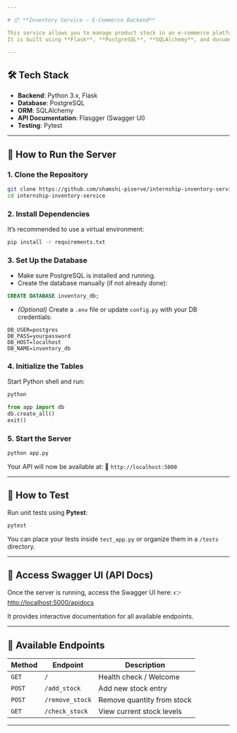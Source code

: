 ```yaml
---

# 📦 **Inventory Service – E-Commerce Backend**

This service allows you to manage product stock in an e-commerce platform using a simple RESTful API.
It is built using **Flask**, **PostgreSQL**, **SQLAlchemy**, and documented with **Swagger UI**.

---
```


## 🛠 Tech Stack

* **Backend**: Python 3.x, Flask
* **Database**: PostgreSQL
* **ORM**: SQLAlchemy
* **API Documentation**: Flasgger (Swagger UI)
* **Testing**: Pytest

---

## 🚀 How to Run the Server

### 1. Clone the Repository

```bash
git clone https://github.com/shamshi-piserve/internship-inventory-service.git
cd internship-inventory-service
```

### 2. Install Dependencies

It’s recommended to use a virtual environment:

```bash
pip install -r requirements.txt
```

### 3. Set Up the Database

* Make sure PostgreSQL is installed and running.
* Create the database manually (if not already done):

```sql
CREATE DATABASE inventory_db;
```

* *(Optional)* Create a `.env` file or update `config.py` with your DB credentials:

```env
DB_USER=postgres
DB_PASS=yourpassword
DB_HOST=localhost
DB_NAME=inventory_db
```

### 4. Initialize the Tables

Start Python shell and run:

```bash
python
```

```python
from app import db
db.create_all()
exit()
```

### 5. Start the Server

```bash
python app.py
```

Your API will now be available at:
📍 `http://localhost:5000`

---

## 🧪 How to Test

Run unit tests using **Pytest**:

```bash
pytest
```

You can place your tests inside `test_app.py` or organize them in a `/tests` directory.

---

## 📘 Access Swagger UI (API Docs)

Once the server is running, access the Swagger UI here:
👉 [http://localhost:5000/apidocs](http://localhost:5000/apidocs)

It provides interactive documentation for all available endpoints.

---

## 📌 Available Endpoints

| Method | Endpoint        | Description                |
| ------ | --------------- | -------------------------- |
| `GET`  | `/`             | Health check / Welcome     |
| `POST` | `/add_stock`    | Add new stock entry        |
| `POST` | `/remove_stock` | Remove quantity from stock |
| `GET`  | `/check_stock`  | View current stock levels  |

---
